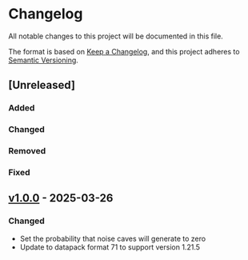 # Changelog

All notable changes to this project will be documented in this file.

The format is based on [Keep a Changelog](https://keepachangelog.com/en/1.1.0/),
and this project adheres to [Semantic Versioning](https://semver.org/spec/v2.0.0.html).

## [Unreleased]

### Added

### Changed

### Removed

### Fixed

## [v1.0.0](https://github.com/Neluxx/vanilla-caves/releases/tag/v1.0.0) - 2025-03-26

### Changed
- Set the probability that noise caves will generate to zero
- Update to datapack format 71 to support version 1.21.5
